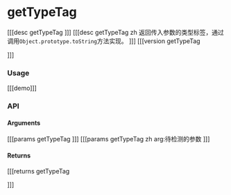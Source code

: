 # getTypeTag
[[[desc getTypeTag
]]]
[[[desc getTypeTag zh
返回传入参数的类型标签，通过调用`Object.prototype.toString`方法实现。
]]]
[[[version getTypeTag
  
]]]
### Usage

[[[demo]]]


### API

#### Arguments
[[[params getTypeTag
]]]
[[[params getTypeTag zh
arg:待检测的参数
]]]
#### Returns
[[[returns getTypeTag

]]]